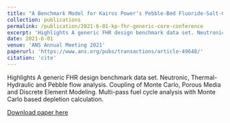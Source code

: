 ```yaml
---
title: "A Benchmark Model for Kairos Power's Pebble-Bed Fluoride-Salt-Cooled High Temperature Reactor"
collection: publications
permalink: /publication/2021-6-01-kp-fhr-generic-core-conference
excerpt: 'Highlights A generic FHR design benchmark data set. Neutronic, Thermal-Hydraulic and Pebble flow analysis. Coupling of Monte Carlo, Porous Media and Discrete Element Modeling. Multi-pass fuel cycle analysis with Monte Carlo based depletion calculation.'
date: 2021-6-01
venue: 'ANS Annual Meeting 2021'
paperurl: 'https://www.ans.org/pubs/transactions/article-49648/'
citation: 'cite'
---
```

Highlights A generic FHR design benchmark data set. Neutronic, Thermal-Hydraulic and Pebble flow analysis. Coupling of Monte Carlo, Porous Media and Discrete Element Modeling. Multi-pass fuel cycle analysis with Monte Carlo based depletion calculation.

[Download paper here](https://www.ans.org/pubs/transactions/article-49648/)
